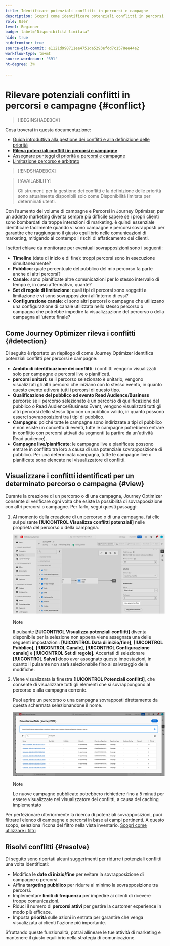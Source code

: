 ```yaml
---
title: Identificare potenziali conflitti in percorsi e campagne
description: Scopri come identificare potenziali conflitti in percorsi e campagne.
role: User
level: Beginner
badge: label="Disponibilità limitata"
hide: true
hidefromtoc: true
source-git-commit: e1121d998711ea4751da5293efdd7c1578ee44a2
workflow-type: tm+mt
source-wordcount: '691'
ht-degree: 3%

---
```



# Rilevare potenziali conflitti in percorsi e campagne {#conflict}

>[!BEGINSHADEBOX]

Cosa troverai in questa documentazione:

* [Guida introduttiva alla gestione dei conflitti e alla definizione delle priorità](gs-conflict-prioritization.md)
* **[Rileva potenziali conflitti in percorsi e campagne](conflicts.md)**
* [Assegnare punteggi di priorità a percorsi e campagne](priority-scores.md)
* [Limitazione percorso e arbitrato](journey-capping.md)

>[!ENDSHADEBOX]

>[!AVAILABILITY]
>
>Gli strumenti per la gestione dei conflitti e la definizione delle priorità sono attualmente disponibili solo come Disponibilità limitata per determinati utenti.

Con l’aumento del volume di campagne e Percorsi in Journey Optimizer, per un addetto marketing diventa sempre più difficile sapere se i propri clienti sono bombardati da troppe interazioni di marketing. è quindi essenziale identificare facilmente quando vi sono campagne e percorsi sovrapposti per garantire che raggiungano il giusto equilibrio nelle comunicazioni di marketing, mitigando al contempo i rischi di affaticamento dei clienti.

I settori chiave da monitorare per eventuali sovrapposizioni sono i seguenti:

* **Timeline** (date di inizio e di fine): troppi percorsi sono in esecuzione simultaneamente?
* **Pubblico**: quale percentuale del pubblico del mio percorso fa parte anche di altri percorsi?
* **Canale**: sono pianificate altre comunicazioni per lo stesso intervallo di tempo e, in caso affermativo, quante?
* **Set di regole di limitazione**: quali tipi di percorsi sono soggetti a limitazione e vi sono sovrapposizioni all&#39;interno di essi?
* **Configurazione canale**: ci sono altri percorsi o campagne che utilizzano una configurazione di canale utilizzata nello stesso percorso o campagna che potrebbe impedire la visualizzazione del percorso o della campagna all&#39;utente finale?

## Come Journey Optimizer rileva i conflitti {#detection}

Di seguito è riportato un riepilogo di come Journey Optimizer identifica potenziali conflitti per percorsi e campagne:

* **Ambito di identificazione dei conflitti**: i conflitti vengono visualizzati solo per campagne e percorsi live o pianificati.
* **percorsi unitari**: se il percorso selezionato è unitario, vengono visualizzati gli altri percorsi che iniziano con lo stesso evento, in quanto questo evento attiverà tutti i percorsi di questo tipo.
* **Qualificazione del pubblico ed evento Read Audience/Business** percorsi: se il percorso selezionato è un percorso di qualificazione del pubblico o Read Audience/Business Event, vengono visualizzati tutti gli altri percorsi dello stesso tipo con un pubblico valido, in quanto possono esserci sovrapposizioni tra i tipi di pubblico.
* **Campagne**: poiché tutte le campagne sono indirizzate a tipi di pubblico e non esiste un concetto di eventi, tutte le campagne potrebbero entrare in conflitto con percorsi attivati da segmenti (a partire da un&#39;attività Read audience).
* **Campagne live/pianificate**: le campagne live e pianificate possono entrare in conflitto tra loro a causa di una potenziale sovrapposizione di pubblico. Per una determinata campagna, tutte le campagne live o pianificate sono elencate nel visualizzatore di conflitti.

## Visualizzare i conflitti identificati per un determinato percorso o campagna {#view}

Durante la creazione di un percorso o di una campagna, Journey Optimizer consente di verificare ogni volta che esiste la possibilità di sovrapposizione con altri percorsi o campagne. Per farlo, segui questi passaggi:

1. Al momento della creazione di un percorso o di una campagna, fai clic sul pulsante **[!UICONTROL Visualizza conflitti potenziali]** nelle proprietà del percorso o della campagna.

   ![](assets/view-conflicts.png)

   >[!NOTE]
   >
   >Il pulsante **[!UICONTROL Visualizza potenziali conflitti]** diventa disponibile per la selezione non appena viene assegnata una delle seguenti impostazioni: **[!UICONTROL Data di inizio/fine]**, **[!UICONTROL Pubblico]**, **[!UICONTROL Canale]**, **[!UICONTROL Configurazione canale]** e **[!UICONTROL Set di regole]**. Accertati di selezionare **[!UICONTROL Salva]** dopo aver assegnato queste impostazioni, in quanto il pulsante non sarà selezionabile fino al salvataggio delle modifiche.

1. Viene visualizzata la finestra **[!UICONTROL Potenziali conflitti]**, che consente di visualizzare tutti gli elementi che si sovrappongono al percorso o alla campagna corrente.

   Puoi aprire un percorso o una campagna sovrapposti direttamente da questa schermata selezionandone il nome.

   ![](assets/potential-conflicts.png)

   >[!NOTE]
   >
   >Le nuove campagne pubblicate potrebbero richiedere fino a 5 minuti per essere visualizzate nel visualizzatore dei conflitti, a causa del caching implementato

Per perfezionare ulteriormente la ricerca di potenziali sovrapposizioni, puoi filtrare l’elenco di campagne e percorsi in base ai campi pertinenti. A questo scopo, seleziona l’icona del filtro nella vista inventario. [Scopri come utilizzare i filtri](../start/search-filter-categorize.md#filter-lists)

## Risolvi conflitti {#resolve}

Di seguito sono riportati alcuni suggerimenti per ridurre i potenziali conflitti una volta identificati:

* Modifica le **date di inizio/fine** per evitare la sovrapposizione di campagne o percorsi.
* Affina **targeting pubblico** per ridurre al minimo la sovrapposizione tra percorsi.
* Implementare **limiti di frequenza** per impedire ai clienti di ricevere troppe comunicazioni.
* Riduci il numero di **percorsi attivi** per gestire la customer experience in modo più efficace.
* Imposta **priorità** sulle azioni in entrata per garantire che venga visualizzata ai clienti l&#39;azione più importante.

Sfruttando queste funzionalità, potrai allineare le tue attività di marketing e mantenere il giusto equilibrio nella strategia di comunicazione.
